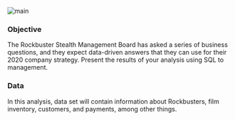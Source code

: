 ![main](https://user-images.githubusercontent.com/114453484/192513621-5db34e86-1496-4cbe-82c1-e241c211a1cb.PNG)

### Objective

The Rockbuster Stealth Management Board has asked a series of business questions, and they expect data-driven answers that they can use for their 2020 company strategy. Present the results of your analysis using SQL to management. 

### Data 

In this analysis, data set will contain information about Rockbusters, film inventory, customers, and payments, among other things. 


